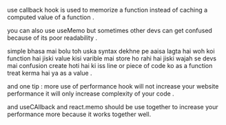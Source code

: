 use callback hook is used to memorize a function instead of caching a computed value of a function .

you can also use useMemo but sometimes other devs can get confused because of its poor readability .

simple bhasa mai bolu toh uska syntax dekhne pe aaisa lagta hai woh koi function hai jiski value kisi varible mai store ho rahi hai jiski wajah se devs mai confusion create hoti hai ki iss line or piece of code ko as a function treat kerma hai ya as a value .

and one tip : more use of performance hook will not increase your website performance it will only increase complexity of your code .

and useCAllback and react.memo should be use together to increase your performance more because it works together well.
